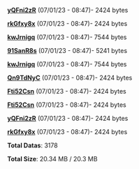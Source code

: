 [**yQFni2zR**](/data/yQFni2zR.txt) (07/01/23 - 08:47)- 2424 bytes

[**rkGfxy8x**](/data/rkGfxy8x.txt) (07/01/23 - 08:47)- 2424 bytes

[**kwJrnigq**](/data/kwJrnigq.txt) (07/01/23 - 08:47)- 7544 bytes

[**91SanR8s**](/data/91SanR8s.txt) (07/01/23 - 08:47)- 5241 bytes

[**kwJrnigq**](/data/kwJrnigq.txt) (07/01/23 - 08:47)- 7544 bytes

[**Qn9TdNyC**](/data/Qn9TdNyC.txt) (07/01/23 - 08:47)- 2424 bytes

[**Fti52Csn**](/data/Fti52Csn.txt) (07/01/23 - 08:47)- 2424 bytes

[**Fti52Csn**](/data/Fti52Csn.txt) (07/01/23 - 08:47)- 2424 bytes

[**yQFni2zR**](/data/yQFni2zR.txt) (07/01/23 - 08:47)- 2424 bytes

[**rkGfxy8x**](/data/rkGfxy8x.txt) (07/01/23 - 08:47)- 2424 bytes

**Total Datas**: 3178

**Total Size**: 20.34 MB / 20.3 MB